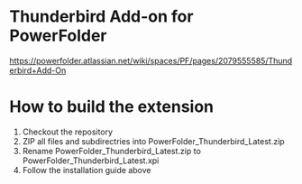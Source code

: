 # Thunderbird Add-on for PowerFolder

https://powerfolder.atlassian.net/wiki/spaces/PF/pages/2079555585/Thunderbird+Add-On

# How to build the extension

1. Checkout the repository
2. ZIP all files and subdirectries into PowerFolder_Thunderbird_Latest.zip
3. Rename PowerFolder_Thunderbird_Latest.zip to  PowerFolder_Thunderbird_Latest.xpi
4. Follow the installation guide above
